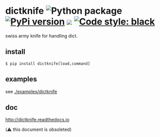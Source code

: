 # dictknife ![Python package](https://github.com/podhmo/dictknife/workflows/Python%20package/badge.svg) [![PyPi version](https://img.shields.io/pypi/v/dictknife.svg)](https://pypi.python.org/pypi/dictknife) [![](https://img.shields.io/badge/python-3.10+-blue.svg)](https://www.python.org/download/releases/3.10.0/) [![Code style: black](https://img.shields.io/badge/code%20style-black-000000.svg)](https://black.readthedocs.io/en/stable/)

swiss army knife for handling dict.

## install

```console
$ pip install dictknife[load,command]
```

## examples

see [./examples/dictknife](https://github.com/podhmo/dictknife/tree/master/examples/dictknife)

## doc

http://dictknife.readthedocs.io

(:warning: this document is obsoleted)